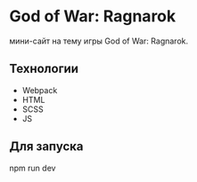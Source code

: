 # God of War: Ragnarok
мини-сайт на тему игры God of War: Ragnarok.

## Технологии

* Webpack
* HTML
* SCSS
* JS


## Для запуска
npm run dev
